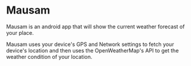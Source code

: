 # Mausam
Mausam is an android app that will show the current weather forecast of your place.

Mausam uses your device's GPS and Network settings to fetch your device's location and then uses the OpenWeatherMap's API to get the weather condition of your location.
